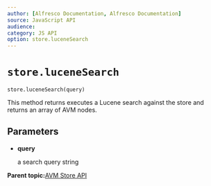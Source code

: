 ```yaml
---
author: [Alfresco Documentation, Alfresco Documentation]
source: JavaScript API
audience: 
category: JS API
option: store.luceneSearch
---
```


# ``store.luceneSearch``

`store.luceneSearch(query)`

This method returns executes a Lucene search against the store and returns an array of AVM nodes.

## Parameters

-   **query**

    a search query string


**Parent topic:**[AVM Store API](../references/API-JS-AVM-store.md)

